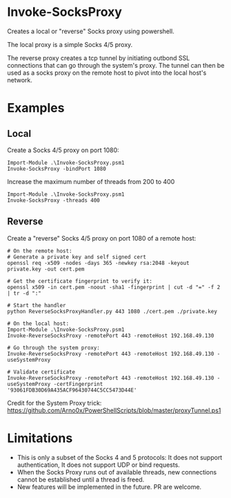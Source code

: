 # Invoke-SocksProxy
Creates a local or "reverse" Socks proxy using powershell.

The local proxy is a simple Socks 4/5 proxy.

The reverse proxy creates a tcp tunnel by initiating outbond SSL connections that can go through the system's proxy. The tunnel can then be used as a socks proxy on the remote host to pivot into the local host's network.

# Examples

## Local 

Create a Socks 4/5 proxy on port 1080:
```
Import-Module .\Invoke-SocksProxy.psm1
Invoke-SocksProxy -bindPort 1080
```

Increase the maximum number of threads from 200 to 400
```
Import-Module .\Invoke-SocksProxy.psm1
Invoke-SocksProxy -threads 400
```
## Reverse

Create a "reverse" Socks 4/5 proxy on port 1080 of a remote host:
```
# On the remote host: 
# Generate a private key and self signed cert
openssl req -x509 -nodes -days 365 -newkey rsa:2048 -keyout private.key -out cert.pem

# Get the certificate fingerprint to verify it:
openssl x509 -in cert.pem -noout -sha1 -fingerprint | cut -d "=" -f 2 | tr -d ":"

# Start the handler
python ReverseSocksProxyHandler.py 443 1080 ./cert.pem ./private.key

# On the local host:
Import-Module .\Invoke-SocksProxy.psm1
Invoke-ReverseSocksProxy -remotePort 443 -remoteHost 192.168.49.130 

# Go through the system proxy:
Invoke-ReverseSocksProxy -remotePort 443 -remoteHost 192.168.49.130 -useSystemProxy

# Validate certificate
Invoke-ReverseSocksProxy -remotePort 443 -remoteHost 192.168.49.130 -useSystemProxy -certFingerprint '93061FDB30D69A435ACF96430744C5CC5473D44E'
```

Credit for the System Proxy trick: https://github.com/Arno0x/PowerShellScripts/blob/master/proxyTunnel.ps1


# Limitations
- This is only a subset of the Socks 4 and 5 protocols: It does not support authentication, It does not support UDP or bind requests.
- When the Socks Proxy runs out of available threads, new connections cannot be established until a thread is freed.
- New features will be implemented in the future. PR are welcome.


